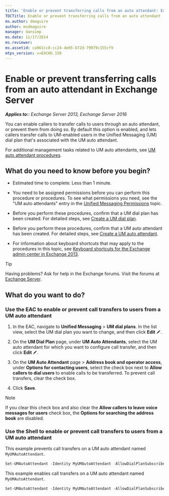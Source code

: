 ```yaml
---
title: 'Enable or prevent transferring calls from an auto attendant: Exchange 2013 Help'
TOCTitle: Enable or prevent transferring calls from an auto attendant
ms.author: dmaguire
author: msdmaguire
manager: dansimp
ms.date: 11/17/2014
ms.reviewer: 
ms.assetid: ca961cc8-cc24-4e05-b72d-79979c155cf9
mtps_version: v=EXCHG.150
---
```


# Enable or prevent transferring calls from an auto attendant in Exchange Server

_**Applies to:**: Exchange Server 2013, Exchange Server 2016_

You can enable callers to transfer calls to users through an auto attendant, or prevent them from doing so. By default this option is enabled, and lets callers transfer calls to UM-enabled users in the Unified Messaging (UM) dial plan that's associated with the UM auto attendant.

For additional management tasks related to UM auto attendants, see [UM auto attendant procedures](um-auto-attendant-procedures-exchange-2013-help.md).

## What do you need to know before you begin?

- Estimated time to complete: Less than 1 minute.

- You need to be assigned permissions before you can perform this procedure or procedures. To see what permissions you need, see the "UM auto attendants" entry in the [Unified Messaging Permissions](http://technet.microsoft.com/library/d326c3bc-8f33-434a-bf02-a83cc26a5498.aspx) topic.

- Before you perform these procedures, confirm that a UM dial plan has been created. For detailed steps, see [Create a UM dial plan](create-um-dial-plan-exchange-2013-help.md).

- Before you perform these procedures, confirm that a UM auto attendant has been created. For detailed steps, see [Create a UM auto attendant](create-a-um-auto-attendant-exchange-2013-help.md).

- For information about keyboard shortcuts that may apply to the procedures in this topic, see [Keyboard shortcuts for the Exchange admin center in Exchange 2013](keyboard-shortcuts-in-the-exchange-admin-center-2013-help.md).

> [!TIP]
> Having problems? Ask for help in the Exchange forums. Visit the forums at [Exchange Server](https://go.microsoft.com/fwlink/p/?linkId=60612).

## What do you want to do?

### Use the EAC to enable or prevent call transfers to users from a UM auto attendant

1. In the EAC, navigate to **Unified Messaging** \> **UM dial plans**. In the list view, select the UM dial plan you want to change, and then click **Edit** ![Edit icon](images/ITPro_EAC_EditIcon.gif).

2. On the **UM Dial Plan** page, under **UM Auto Attendants**, select the UM auto attendant for which you want to configure call transfer, and then click **Edit** ![Edit icon](images/ITPro_EAC_EditIcon.gif).

3. On the **UM Auto Attendant** page \> **Address book and operator access**, under **Options for contacting users**, select the check box next to **Allow callers to dial users** to enable calls to be transferred. To prevent call transfers, clear the check box.

4. Click **Save**.

> [!NOTE]
> If you clear this check box and also clear the **Allow callers to leave voice messages for users** check box, the **Options for searching the address book** are disabled.

### Use the Shell to enable or prevent call transfers to users from a UM auto attendant

This example prevents call transfers on a UM auto attendant named `MyUMAutoAttendant`.

```powershell
Set-UMAutoAttendant -Identity MyUMAutoAttendant -AllowDialPlanSubscribers $false
```

This example enables call transfers on a UM auto attendant named `MyUMAutoAttendant`.

```powershell
Set-UMAutoAttendant -Identity MyUMAutoAttendant -AllowDialPlanSubscribers $true
```
